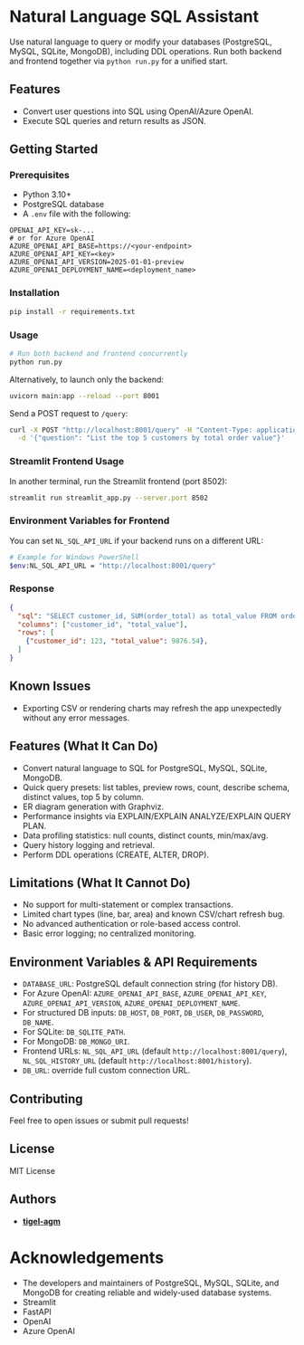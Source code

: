 # Natural Language SQL Assistant

Use natural language to query or modify your databases (PostgreSQL, MySQL, SQLite, MongoDB), including DDL operations.
Run both backend and frontend together via `python run.py` for a unified start.

## Features

- Convert user questions into SQL using OpenAI/Azure OpenAI.
- Execute SQL queries and return results as JSON.

## Getting Started

### Prerequisites

- Python 3.10+
- PostgreSQL database
- A `.env` file with the following:

```dotenv
OPENAI_API_KEY=sk-...
# or for Azure OpenAI
AZURE_OPENAI_API_BASE=https://<your-endpoint>
AZURE_OPENAI_API_KEY=<key>
AZURE_OPENAI_API_VERSION=2025-01-01-preview
AZURE_OPENAI_DEPLOYMENT_NAME=<deployment_name>
```

### Installation

```bash
pip install -r requirements.txt
```

### Usage

```bash
# Run both backend and frontend concurrently
python run.py
```

Alternatively, to launch only the backend:
```bash
uvicorn main:app --reload --port 8001
```

Send a POST request to `/query`:

```bash
curl -X POST "http://localhost:8001/query" -H "Content-Type: application/json" \
  -d '{"question": "List the top 5 customers by total order value"}'
```

### Streamlit Frontend Usage

In another terminal, run the Streamlit frontend (port 8502):

```bash
streamlit run streamlit_app.py --server.port 8502
```

### Environment Variables for Frontend

You can set `NL_SQL_API_URL` if your backend runs on a different URL:

```bash
# Example for Windows PowerShell
$env:NL_SQL_API_URL = "http://localhost:8001/query"
```

### Response

```json
{
  "sql": "SELECT customer_id, SUM(order_total) as total_value FROM orders GROUP BY customer_id ORDER BY total_value DESC LIMIT 5;",
  "columns": ["customer_id", "total_value"],
  "rows": [
    {"customer_id": 123, "total_value": 9876.54},
  ]
}
```

## Known Issues
- Exporting CSV or rendering charts may refresh the app unexpectedly without any error messages.

## Features (What It Can Do)
- Convert natural language to SQL for PostgreSQL, MySQL, SQLite, MongoDB.
- Quick query presets: list tables, preview rows, count, describe schema, distinct values, top 5 by column.
- ER diagram generation with Graphviz.
- Performance insights via EXPLAIN/EXPLAIN ANALYZE/EXPLAIN QUERY PLAN.
- Data profiling statistics: null counts, distinct counts, min/max/avg.
- Query history logging and retrieval.
- Perform DDL operations (CREATE, ALTER, DROP).

## Limitations (What It Cannot Do)
- No support for multi-statement or complex transactions.
- Limited chart types (line, bar, area) and known CSV/chart refresh bug.
- No advanced authentication or role-based access control.
- Basic error logging; no centralized monitoring.

## Environment Variables & API Requirements
- `DATABASE_URL`: PostgreSQL default connection string (for history DB).
- For Azure OpenAI: `AZURE_OPENAI_API_BASE`, `AZURE_OPENAI_API_KEY`, `AZURE_OPENAI_API_VERSION`, `AZURE_OPENAI_DEPLOYMENT_NAME`.
- For structured DB inputs: `DB_HOST`, `DB_PORT`, `DB_USER`, `DB_PASSWORD`, `DB_NAME`.
- For SQLite: `DB_SQLITE_PATH`.
- For MongoDB: `DB_MONGO_URI`.
- Frontend URLs: `NL_SQL_API_URL` (default `http://localhost:8001/query`), `NL_SQL_HISTORY_URL` (default `http://localhost:8001/history`).
- `DB_URL`: override full custom connection URL.


## Contributing

Feel free to open issues or submit pull requests!

## License

MIT License

## Authors

- **[tigel-agm](https://github.com/tigel-agm)**

# Acknowledgements

- The developers and maintainers of PostgreSQL, MySQL, SQLite, and MongoDB for creating reliable and widely-used database systems.
- Streamlit
- FastAPI
- OpenAI
- Azure OpenAI
